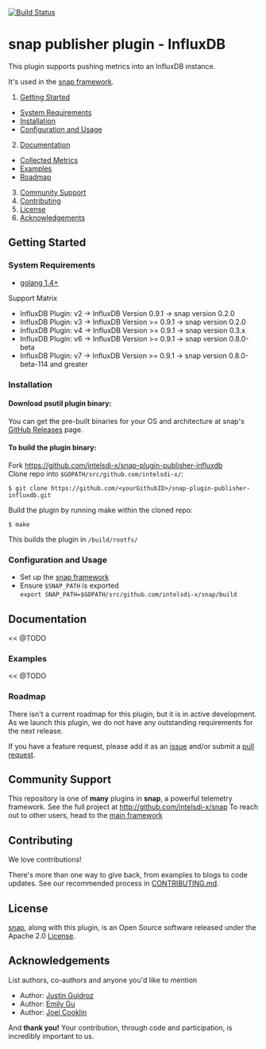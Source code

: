 [![Build Status](https://travis-ci.com/intelsdi-x/snap-plugin-publisher-influxdb.svg?token=FkGfhS15Ai2yp19KAw41&branch=master)](https://travis-ci.com/intelsdi-x/snap-plugin-publisher-influxdb)

# snap publisher plugin - InfluxDB 

This plugin supports pushing metrics into an InfluxDB instance.

It's used in the [snap framework](http://github.com/intelsdi-x/snap).

1. [Getting Started](#getting-started)
  * [System Requirements](#system-requirements)
  * [Installation](#installation)
  * [Configuration and Usage](configuration-and-usage)
2. [Documentation](#documentation)
  * [Collected Metrics](#collected-metrics)
  * [Examples](#examples)
  * [Roadmap](#roadmap)
3. [Community Support](#community-support)
4. [Contributing](#contributing)
5. [License](#license)
6. [Acknowledgements](#acknowledgements)

## Getting Started

### System Requirements

* [golang 1.4+](https://golang.org/dl/)

Support Matrix

- InfluxDB Plugin: v2 -> InfluxDB Version 0.9.1 -> snap version 0.2.0
- InfluxDB Plugin: v3 -> InfluxDB Version >= 0.9.1 -> snap version 0.2.0
- InfluxDB Plugin: v4 -> InfluxDB Version >= 0.9.1 -> snap version 0.3.x
- InfluxDB Plugin: v6 -> InfluxDB Version >= 0.9.1 -> snap version 0.8.0-beta
- InfluxDB Plugin: v7 -> InfluxDB Version >= 0.9.1 -> snap version 0.8.0-beta-114 and greater

### Installation

#### Download psutil plugin binary:
You can get the pre-built binaries for your OS and architecture at snap's [GitHub Releases](https://github.com/intelsdi-x/snap/releases) page.

#### To build the plugin binary:
Fork https://github.com/intelsdi-x/snap-plugin-publisher-influxdb  
Clone repo into `$GOPATH/src/github.com/intelsdi-x/`:

```
$ git clone https://github.com/<yourGithubID>/snap-plugin-publisher-influxdb.git
```

Build the plugin by running make within the cloned repo:
```
$ make
```
This builds the plugin in `/build/rootfs/`

### Configuration and Usage
* Set up the [snap framework](https://github.com/intelsdi-x/snap/blob/master/README.md#getting-started)
* Ensure `$SNAP_PATH` is exported  
`export SNAP_PATH=$GOPATH/src/github.com/intelsdi-x/snap/build`

## Documentation
<< @TODO

### Examples
<< @TODO

### Roadmap

There isn't a current roadmap for this plugin, but it is in active development. As we launch this plugin, we do not have any outstanding requirements for the next release.

If you have a feature request, please add it as an [issue](https://github.com/intelsdi-x/snap-plugin-publisher-influxdb/issues/new) and/or submit a [pull request](https://github.com/intelsdi-x/snap-plugin-publisher-influxdb/pulls).

## Community Support
This repository is one of **many** plugins in **snap**, a powerful telemetry framework. See the full project at http://github.com/intelsdi-x/snap To reach out to other users, head to the [main framework](https://github.com/intelsdi-x/snap#community-support)

## Contributing
We love contributions! 

There's more than one way to give back, from examples to blogs to code updates. See our recommended process in [CONTRIBUTING.md](CONTRIBUTING.md).

## License
[snap](http://github.com:intelsdi-x/snap), along with this plugin, is an Open Source software released under the Apache 2.0 [License](LICENSE).

## Acknowledgements
List authors, co-authors and anyone you'd like to mention

* Author: [Justin Guidroz](https://github.com/geauxvirtual)
* Author: [Emily Gu](https://github.com/candysmurf)
* Author: [Joel Cooklin](https://github.com/jcooklin)

And **thank you!** Your contribution, through code and participation, is incredibly important to us.
